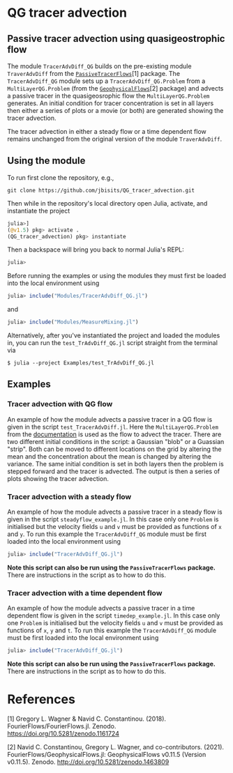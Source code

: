 # QG tracer advection

## Passive tracer advection using quasigeostrophic flow

The module `TracerAdvDiff_QG` builds on the pre-existing module `TraverAdvDiff` from the [`PassiveTracerFlows`](https://fourierflows.github.io/PassiveTracerFlowsDocumentation/v0.1.0/)[1] package.
The `TracerAdvDiff_QG` module sets up a `TracerAdvDiff_QG.Problem` from a `MultiLayerQG.Problem` (from the [`GeophysicalFlows`](https://fourierflows.github.io/GeophysicalFlowsDocumentation/stable/)[2] package) and advects a passive tracer in the quasigeosrophic flow the `MultiLayerQG.Problem` generates.
An initial condition for tracer concentration is set in all layers then either a series of plots or a movie (or both) are generated showing the tracer advection.

The tracer advection in either a steady flow or a time dependent flow remains unchanged from the original version of the module `TraverAdvDiff`.

## Using the module

To run first clone the repository, e.g.,

```
git clone https://github.com/jbisits/QG_tracer_advection.git
```

Then while in the repository's local directory open Julia, activate, and instantiate the project

```julia
julia>]
(@v1.5) pkg> activate .
(QG_tracer_advection) pkg> instantiate
```

Then a backspace will bring you back to normal Julia's REPL:
```julia
julia>
```

Before running the examples or using the modules they must first be loaded into the local environment using 
```julia
julia> include("Modules/TracerAdvDiff_QG.jl")
```
and
```julia
julia> include("Modules/MeasureMixing.jl")
```

Alternatively, after you've instantiated the project and loaded the modules in, you can run the `test_TrAdvDiff_QG.jl` script straight from the terminal via

```
$ julia --project Examples/test_TrAdvDiff_QG.jl
```

## Examples

### Tracer advection with QG flow 
An example of how the module advects a passive tracer in a QG flow is given in the script `test_TracerAdvDiff.jl`. 
Here the `MultiLayerQG.Problem` from the [documentation](https://fourierflows.github.io/GeophysicalFlowsDocumentation/stable/generated/multilayerqg_2layer/) is used as the flow to advect the tracer.
There are two different initial conditions in the script: a Gaussian "blob" or a Guassian "strip".
Both can be moved to different locations on the grid by altering the mean and the concentration about the mean is changed by altering the variance.
The same initial condition is set in both layers then the problem is stepped forward and the tracer is advected.
The output is then a series of plots showing the tracer advection.

### Tracer advection with a steady flow
An example of how the module advects a passive tracer in a steady flow is given in the script `steadyflow_example.jl`.
In this case only one `Problem` is initialised but the velocity fields `u` and `v` must be provided as functions of `x` and `y`.
To run this example the `TracerAdvDiff_QG` module must be first loaded into the local environment using
```julia
julia> include("TracerAdvDiff_QG.jl")
```
**Note this script can also be run using the `PassiveTracerFlows` package.**
There are instructions in the script as to how to do this.

### Tracer advection with a time dependent flow
An example of how the module advects a passive tracer in a time dependent flow is given in the script `timedep_example.jl`.
In this case only one `Problem` is initialised but the velocity fields `u` and `v` must be provided as functions of `x`, `y` and `t`.
To run this example the `TracerAdvDiff_QG` module must be first loaded into the local environment using
```julia
julia> include("TracerAdvDiff_QG.jl")
```
**Note this script can also be run using the `PassiveTracerFlows` package.**
There are instructions in the script as to how to do this.

# References
[1] Gregory L. Wagner & Navid C. Constantinou. (2018). FourierFlows/FourierFlows.jl. Zenodo. https://doi.org/10.5281/zenodo.1161724

[2] Navid C. Constantinou, Gregory L. Wagner, and co-contributors. (2021). FourierFlows/GeophysicalFlows.jl: GeophysicalFlows v0.11.5 (Version v0.11.5). Zenodo. http://doi.org/10.5281/zenodo.1463809
